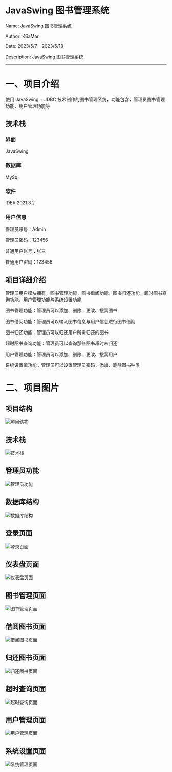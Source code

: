 # JavaSwing 图书管理系统

Name: JavaSwing 图书管理系统

Author: KSaMar

Date: 2023/5/7 - 2023/5/18

Description: JavaSwing 图书管理系统

---

# 一、项目介绍

使用 JavaSwing + JDBC 技术制作的图书管理系统，功能包含，管理员图书管理功能，用户管理功能等

## 技术栈

### 界面

JavaSwing

### 数据库

MySql

### 软件

IDEA 2021.3.2

### 用户信息

管理员账号：Admin

管理员密码：123456

普通用户账号：张三

普通用户密码：123456

## 项目详细介绍

管理员用户模块拥有，图书管理功能，图书借阅功能，图书归还功能，超时图书查询功能，用户管理功能与系统设置功能

图书管理功能：管理员可以添加、删除、更改、搜索图书

图书借阅功能：管理员可以输入图书信息与用户信息进行图书借阅

图书归还功能：管理员可以归还用户所需归还的图书

超时图书查询功能：管理员可以查询那些图书超时未归还

用户管理功能：管理员可以添加、删除、更改、搜索用户

系统设置值功能：管理员可以设置管理员密码，添加、删除图书种类

# 二、项目图片

## 项目结构

![项目结构](README/项目结构.png)

## 技术栈

![技术栈](README/技术栈.png)

## 管理员功能

![管理员功能](README/管理员功能.png)

## 数据库结构

![数据库结构](README/数据库结构.png)

## 登录页面

![登录页面](README/登录页面.png)

## 仪表盘页面

![仪表盘页面](README/仪表盘页面.png)

## 图书管理页面

![图书管理页面](README/图书管理页面.png)

## 借阅图书页面

![借阅图书页面](README/借阅图书页面.png)

## 归还图书页面

![归还图书页面](README/归还图书页面.png)

## 超时查询页面

![超时查询页面](README/超时查询页面.png)

## 用户管理页面

![用户管理页面](README/用户管理页面.png)

## 系统设置页面

![系统管理页面](README/系统管理页面.png)

